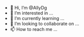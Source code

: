 - 👋 Hi, I’m @AllyDg
- 👀 I’m interested in ...
- 🌱 I’m currently learning ...
- 💞️ I’m looking to collaborate on ...
- 📫 How to reach me ...

<!---
AllyDg/AllyDg is a ✨ special ✨ repository because its `README.md` (this file) appears on your GitHub profile.
You can click the Preview link to take a look at your changes.
--->

